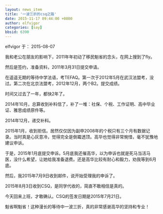 ```yaml
---
layout: news_item
title: '一波三折的csq之路'
date: 2015-11-17 09:44:00 +0800
author: elfvigor
categories: [say]
bbsid: 6390
---
```


elfvigor 于： 2015-08-07

我和老公在朋友的影响下，2011年年初动了移民魁省的念头，在网上搜到了fly。

然后是签约，准备资料，2011年3月31日提交申请。

在遥遥无期的等待中学法语，考TEFAQ。第一次于2012年5月在武汉法盟考，没过。第二次在北京法盟考，2012年12月，两个B2。提交成绩。

时间又过去了一年，都快2年了。

2014年10月，总算收到补料信了，补了一堆：社保、个税、工作证明、高中毕业证、雅思成绩原件等。

2014年12月，递交补料。

2015年1月，收到拒信。居然仅仅因为副申2008年的个税只有三个月有数据记录。当时真是心灰意冷，觉得完全是倒霉透顶。高华也觉得非常惋惜，毫不犹豫地建议申诉。

于是，2015年1月底提交申诉。5月底我还催高华，以为申诉也就是死马当活马医，没什么希望，让她给我准备退费。还是高华比较有耐心和毅力，劝我等到6月底。

然后，我2015年7月9日收到邮件，说开始受理我的申诉了。

2015年8月3日收到CSQ，是同学代收的，简直不敢相信是真的。

今天回来上班，才敢确认。CSQ的签发日期是2015年7月21日。

魁省啊魁省！这种漫长的等待中一波三折，真的非常感谢高华的坚持和专业！
